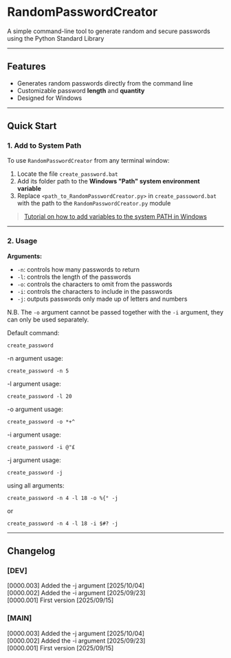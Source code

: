 # RandomPasswordCreator

A simple command-line tool to generate random and secure passwords using the Python Standard Library

---

## Features

- Generates random passwords directly from the command line
- Customizable password **length** and **quantity**
- Designed for Windows

---

## Quick Start

### 1. Add to System Path

To use `RandomPasswordCreator` from any terminal window:

1. Locate the file `create_password.bat`
2. Add its folder path to the **Windows "Path" system environment variable**
3. Replace `<path_to_RandomPasswordCreator.py>` in `create_passoword.bat` with the path to the `RandomPasswordCreator.py` module

> [Tutorial on how to add variables to the system PATH in Windows](https://www.architectryan.com/2018/03/17/add-to-the-path-on-windows-10/)

---

### 2. Usage

**Arguments:**

- `-n`: controls how many passwords to return  
- `-l`: controls the length of the passwords  
- `-o`: controls the characters to omit from the passwords
- `-i`: controls the characters to include in the passwords
- `-j`: outputs passwords only made up of letters and numbers

N.B. The `-o` argument cannot be passed together with the `-i` argument, they can only be used separately.

Default command:
```
create_password
```
-n argument usage:

```
create_password -n 5
```
-l argument usage:

```
create_password -l 20
```
-o argument usage:

```
create_password -o *+^
```
-i argument usage:

```
create_password -i @"£
```
-j argument usage:

```
create_password -j
```
using all arguments:

```
create_password -n 4 -l 18 -o %{° -j
```
or
```
create_password -n 4 -l 18 -i $#? -j
```

---


## Changelog

### [DEV]

[0000.003] Added the -j argument [2025/10/04]\
[0000.002] Added the -i argument [2025/09/23]\
[0000.001] First version [2025/09/15]

### [MAIN]

[0000.003] Added the -j argument [2025/10/04]\
[0000.002] Added the -i argument [2025/09/23]\
[0000.001] First version [2025/09/15]